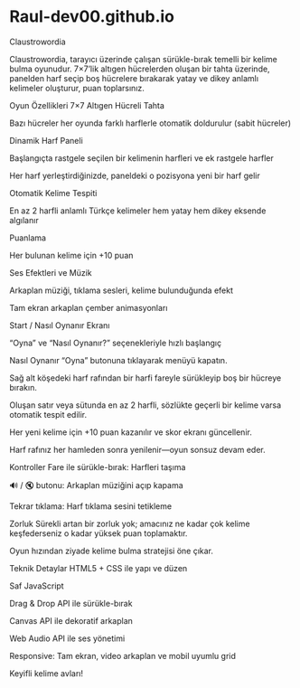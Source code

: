 # Raul-dev00.github.io
Claustrowordia

Claustrowordia, tarayıcı üzerinde çalışan sürükle-bırak temelli bir kelime bulma oyunudur. 7×7’lik altıgen hücrelerden oluşan bir tahta üzerinde, panelden harf seçip boş hücrelere bırakarak yatay ve dikey anlamlı kelimeler oluşturur, puan toplarsınız.

Oyun Özellikleri
7×7 Altıgen Hücreli Tahta

Bazı hücreler her oyunda farklı harflerle otomatik doldurulur (sabit hücreler)

Dinamik Harf Paneli

Başlangıçta rastgele seçilen bir kelimenin harfleri ve ek rastgele harfler

Her harf yerleştirdiğinizde, paneldeki o pozisyona yeni bir harf gelir

Otomatik Kelime Tespiti

En az 2 harfli anlamlı Türkçe kelimeler hem yatay hem dikey eksende algılanır

Puanlama

Her bulunan kelime için +10 puan

Ses Efektleri ve Müzik

Arkaplan müziği, tıklama sesleri, kelime bulunduğunda efekt

Tam ekran arkaplan çember animasyonları

Start / Nasıl Oynanır Ekranı

“Oyna” ve “Nasıl Oynanır?” seçenekleriyle hızlı başlangıç

Nasıl Oynanır
“Oyna” butonuna tıklayarak menüyü kapatın.

Sağ alt köşedeki harf rafından bir harfi fareyle sürükleyip boş bir hücreye bırakın.

Oluşan satır veya sütunda en az 2 harfli, sözlükte geçerli bir kelime varsa otomatik tespit edilir.

Her yeni kelime için +10 puan kazanılır ve skor ekranı güncellenir.

Harf rafınız her hamleden sonra yenilenir—oyun sonsuz devam eder.

Kontroller
Fare ile sürükle-bırak: Harfleri taşıma

🔊 / 🔇 butonu: Arkaplan müziğini açıp kapama

Tekrar tıklama: Harf tıklama sesini tetikleme

Zorluk
Sürekli artan bir zorluk yok; amacınız ne kadar çok kelime keşfederseniz o kadar yüksek puan toplamaktır.

Oyun hızından ziyade kelime bulma stratejisi öne çıkar.

Teknik Detaylar
HTML5 + CSS ile yapı ve düzen

Saf JavaScript

Drag & Drop API ile sürükle-bırak

Canvas API ile dekoratif arkaplan

Web Audio API ile ses yönetimi

Responsive: Tam ekran, video arkaplan ve mobil uyumlu grid

Keyifli kelime avları!
